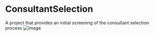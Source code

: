 # ConsultantSelection
A project that provides an initial screening of the consultant selection process
![image](https://github.com/user-attachments/assets/96e8a97f-6605-4764-b04f-9d6d895c5cc5)
